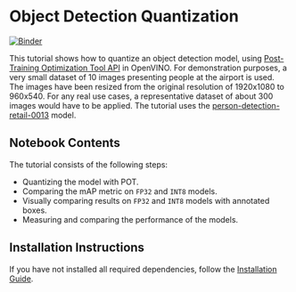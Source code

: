 # Object Detection Quantization

[![Binder](https://mybinder.org/badge_logo.svg)](https://mybinder.org/v2/gh/openvinotoolkit/openvino_notebooks/HEAD?filepath=notebooks%2F111-detection-quantization%2F111-detection-quantization.ipynb)

This tutorial shows how to quantize an object detection model, using
[Post-Training Optimization Tool API](https://docs.openvino.ai/2021.4/pot_compression_api_README.html) in OpenVINO.
For demonstration purposes, a very small dataset of 10 images presenting people at the airport is used. The images have been resized from the original resolution of 1920x1080 to 960x540. For any real use cases, a representative dataset of about 300 images would have to be applied.
The tutorial uses the [person-detection-retail-0013](
https://github.com/openvinotoolkit/open_model_zoo/tree/master/models/intel/person-detection-retail-0013) model.

## Notebook Contents

The tutorial consists of the following steps:

* Quantizing the model with POT.
* Comparing the mAP metric on `FP32` and `INT8` models.
* Visually comparing results on `FP32` and `INT8` models with annotated boxes.
* Measuring and comparing the performance of the models.

## Installation Instructions

If you have not installed all required dependencies, follow the [Installation Guide](../../README.md).

